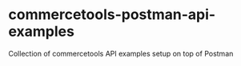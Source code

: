 # commercetools-postman-api-examples
Collection of commercetools API examples setup on top of Postman
